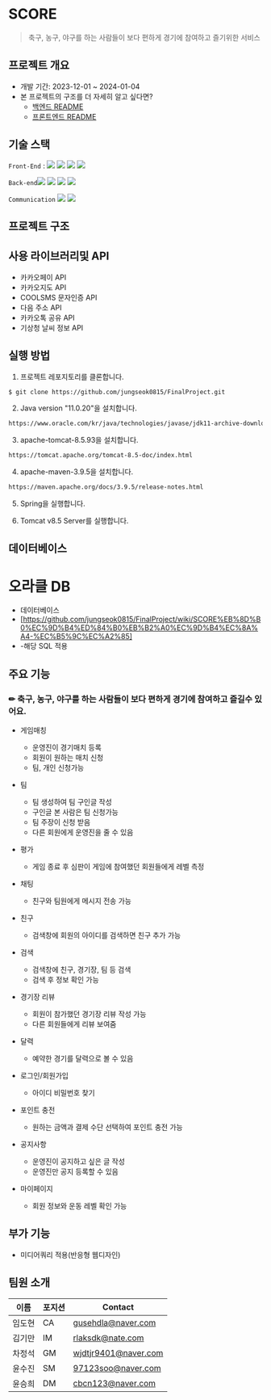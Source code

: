 # SCORE
> 축구, 농구, 야구를 하는 사람들이 보다 편하게 경기에 참여하고 즐기위한 서비스

## 프로젝트 개요
- 개발 기간: 2023-12-01 ~ 2024-01-04
- 본 프로젝트의 구조를 더 자세히 알고 싶다면?
  - [백엔드 README](./backend)
  - [프론트엔드 README](./FRONT.md)

## 기술 스택
`Front-End` :  <img src="https://img.shields.io/badge/javascript-3178C6?style=flat-square&logo=javascript&logoColor=#F7DF1E"/>
<img src="https://img.shields.io/badge/css3-3178C6?style=flat-square&logo=css3&logoColor=#1572B6"/>
<img src="https://img.shields.io/badge/html5-3178C6?style=flat-square&logo=html5&logoColor=#E34F26"/>
<img src="https://img.shields.io/badge/jquery-FF4154?style=flat-square&logo=jquery&logoColor=##0769AD"/>

`Back-end`<img src="https://img.shields.io/badge/spring-E0234E?style=flat-square&logo=spring&logoColor=#6DB33F">
<img src="https://img.shields.io/badge/springsecurity-3178C6?style=flat-square&logo=springsecurity&logoColor=#6DB33F"/>
<img src="https://img.shields.io/badge/oracle-4479A1?style=flat-square&logo=oracle&logoColor=#F80000">
<img src="https://img.shields.io/badge/apachetomcat-FF4154?style=flat-square&logo=apachetomcat&logoColor=#F8DC75">

`Communication`
<img src="https://img.shields.io/badge/notion-000000?style=flat-square&logo=notion&logoColor=white">
<img src="https://img.shields.io/badge/github-181717?style=flat-square&logo=github&logoColor=white">

## 프로젝트 구조

## 사용 라이브러리및 API
- 카카오페이 API
- 카카오지도 API
- COOLSMS 문자인증 API
- 다음 주소 API
- 카카오톡 공유 API
- 기상청 날씨 정보 API

## 실행 방법

1. 프로젝트 레포지토리를 클론합니다.

```sh
$ git clone https://github.com/jungseok0815/FinalProject.git
```

2. Java version "11.0.20"을 설치합니다.
```sh
https://www.oracle.com/kr/java/technologies/javase/jdk11-archive-downloads.html
```
3. apache-tomcat-8.5.93을 설치합니다.
```sh
https://tomcat.apache.org/tomcat-8.5-doc/index.html
```
4. apache-maven-3.9.5을 설치합니다.
```sh
https://maven.apache.org/docs/3.9.5/release-notes.html
```
5. Spring을 실행합니다.

6. Tomcat v8.5 Server를 실행합니다.

## 데이터베이스
# 오라클 DB
 - 데이터베이스
 - [https://github.com/jungseok0815/FinalProject/wiki/SCORE%EB%8D%B0%EC%9D%B4%ED%84%B0%EB%B2%A0%EC%9D%B4%EC%8A%A4-%EC%B5%9C%EC%A2%85]
 - -해당 SQL 적용
## 주요 기능


### ✏ 축구, 농구, 야구를 하는 사람들이 보다 편하게 경기에 참여하고 즐길수 있어요. 

+ 게임매칭
  + 운영진이 경기매치 등록
  + 회원이 원하는 매치 신청
  + 팀, 개인 신청가능

+ 팀
  + 팀 생성하여 팀 구인글 작성
  + 구인글 본 사람은 팀 신청가능 
  + 팀 주장이 신청 받음
  + 다른 회원에게 운영진을 줄 수 있음

+ 평가
  + 게임 종료 후 심판이 게임에 참여했던 회원들에게 레벨 측정

+ 채팅
  + 친구와 팀원에게 메시지 전송 가능

+ 친구
  + 검색창에 회원의 아이디를 검색하면 친구 추가 가능
 
+ 검색
  + 검색창에 친구, 경기장, 팀 등 검색
  + 검색 후 정보 확인 가능
 
+ 경기장 리뷰
  + 회원이 참가했던 경기장 리뷰 작성 가능
  + 다른 회원들에게 리뷰 보여줌
 
+ 달력
  + 예약한 경기를 달력으로 볼 수 있음
 
+ 로그인/회원가입
  + 아이디 비밀번호 찾기
 
+ 포인트 충전
  + 원하는 금액과 결제 수단 선택하여 포인트 충전 가능
     
+ 공지사항
  + 운영진이 공지하고 싶은 글 작성
  + 운영진만 공지 등록할 수 있음
 
+ 마이페이지
  + 회원 정보와 운동 레벨 확인 가능

## 부가 기능
* 미디어쿼리 적용(반응형 웹디자인)

## 팀원 소개

| 이름 | 포지션 | Contact |
| --- | --- | --- |
| 임도현 | CA | gusehdla@naver.com |
| 김기만 | IM | rlaksdk@nate.com |
| 차정석 | GM | wjdtjr9401@naver.com |
| 윤수진 | SM | 97123soo@naver.com |
| 윤승희 | DM | cbcn123@naver.com |
